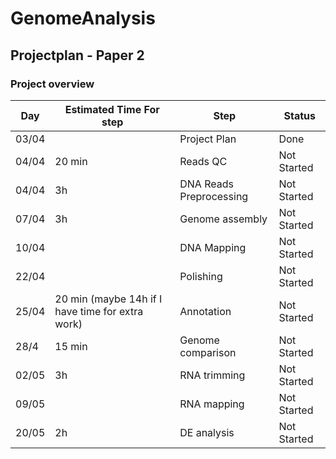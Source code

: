 # GenomeAnalysis

## Projectplan - Paper 2

### Project overview

|Day|Estimated Time For step|Step|Status|
|---|---|---|---|
|03/04||Project Plan|Done|
|04/04|20 min|Reads QC|Not Started|
|04/04|3h|DNA Reads Preprocessing|Not Started|
|07/04|3h|Genome assembly|Not Started|
|10/04||DNA Mapping|Not Started|
|22/04||Polishing|Not Started|
|25/04|20 min (maybe 14h if I have time for extra work)|Annotation|Not Started|
|28/4|15 min|Genome comparison|Not Started|
|02/05|3h|RNA trimming|Not Started|
|09/05||RNA mapping|Not Started|
|20/05|2h|DE analysis|Not Started|
